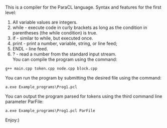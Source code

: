 This is a compiler for the ParaCL language. 
Syntax and features for the first level:
1) All variable values are integers.
2) while - execute code in curly brackets as long as the condition in parentheses (the while condition) is true.
3) if - similar to while, but executed once.
4) print - print a number, variable, string, or line feed;
5) ENDL - line feed.
6) ? - read a number from the standard input stream.  
You can compile the program using the command:  
```
g++ main.cpp token.cpp node.cpp block.cpp
```
You can run the program by submitting the desired file using the command:  
```
a.exe Example_programs\Prog1.pcl
```
You can output the program parsed for tokens using the third command line parameter ParFile:  
```
a.exe Example_programs\Prog1.pcl ParFile
```  
Enjoy:)
